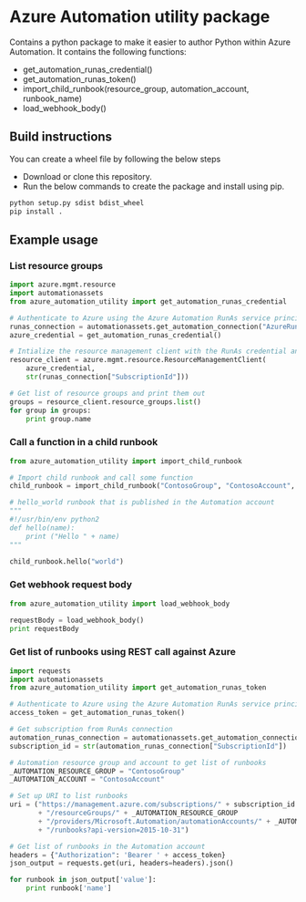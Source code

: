 # Azure Automation utility package

Contains a python package to make it easier to author Python within Azure Automation.
It contains the following functions:

* get_automation_runas_credential()
* get_automation_runas_token()
* import_child_runbook(resource_group, automation_account, runbook_name)
* load_webhook_body()

## Build instructions

You can create a wheel file by following the below steps

* Download or clone this repository.
* Run the below commands to create the package and install using pip.

```bash
python setup.py sdist bdist_wheel
pip install .
```

## Example usage

### List resource groups

```python
import azure.mgmt.resource
import automationassets
from azure_automation_utility import get_automation_runas_credential

# Authenticate to Azure using the Azure Automation RunAs service principal
runas_connection = automationassets.get_automation_connection("AzureRunAsConnection")
azure_credential = get_automation_runas_credential()

# Intialize the resource management client with the RunAs credential and subscription
resource_client = azure.mgmt.resource.ResourceManagementClient(
    azure_credential,
    str(runas_connection["SubscriptionId"]))

# Get list of resource groups and print them out
groups = resource_client.resource_groups.list()
for group in groups:
    print group.name
```

### Call a function in a child runbook

```python
from azure_automation_utility import import_child_runbook

# Import child runbook and call some function
child_runbook = import_child_runbook("ContosoGroup", "ContosoAccount", "hello_world")

# hello_world runbook that is published in the Automation account
"""
#!/usr/bin/env python2
def hello(name):
    print ("Hello " + name)
"""

child_runbook.hello("world")
```

### Get webhook request body

```python
from azure_automation_utility import load_webhook_body

requestBody = load_webhook_body()
print requestBody
```

### Get list of runbooks using REST call against Azure

```python
import requests
import automationassets
from azure_automation_utility import get_automation_runas_token

# Authenticate to Azure using the Azure Automation RunAs service principal
access_token = get_automation_runas_token()

# Get subscription from RunAs connection
automation_runas_connection = automationassets.get_automation_connection("AzureRunAsConnection")
subscription_id = str(automation_runas_connection["SubscriptionId"])

# Automation resource group and account to get list of runbooks
_AUTOMATION_RESOURCE_GROUP = "ContosoGroup"
_AUTOMATION_ACCOUNT = "ContosoAccount"

# Set up URI to list runbooks
uri = ("https://management.azure.com/subscriptions/" + subscription_id
       + "/resourceGroups/" + _AUTOMATION_RESOURCE_GROUP
       + "/providers/Microsoft.Automation/automationAccounts/" + _AUTOMATION_ACCOUNT
       + "/runbooks?api-version=2015-10-31")

# Get list of runbooks in the Automation account
headers = {"Authorization": 'Bearer ' + access_token}
json_output = requests.get(uri, headers=headers).json()

for runbook in json_output['value']:
    print runbook['name']
```


